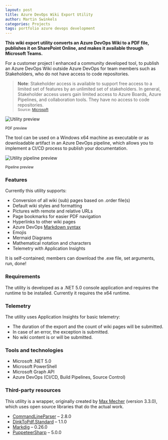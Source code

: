 ```yaml
---
layout: post
title: Azure DevOps Wiki Export Utility
author: Martin Swinkels
categories: Projects
tags: portfolio azure devops development
---
```


**This wiki export utility converts an Azure DevOps Wiki to a PDF file, publishes it on SharePoint Online, and makes it available through Microsoft Teams.**

For a customer project I enhanced a community developed tool, to publish an Azure DevOps Wiki outside Azure DevOps for team members such as Stakeholders, who do not have access to code repositories.

> **Note**: Stakeholder access is available to support free access to a limited set of features by an unlimited set of stakeholders. In general, Stakeholder access users gain limited access to Azure Boards, Azure Pipelines, and collaboration tools. They have no access to code repositories.  
> <small>Source: [Microsoft](https://docs.microsoft.com/en-us/azure/devops/organizations/security/stakeholder-access?view=azure-devops)</small>

<img alt="Utility preview" src="https://msc365.eu/assets/img/posts-wiki-export-utility-preview.png"/>

<small>PDF preview</small>

The tool can be used on a Windows x64 machine as executable or as downloadable artifact in an Azure DevOps pipeline, which allows you to implement a CI/CD process to publish your documentation.

<img alt="Utility pipeline preview" src="https://msc365.eu/assets/img/posts-wiki-export-utility-pipeline.png"/>

<small>Pipeline preview</small>

### Features

Currently this utility supports:

- Conversion of all wiki (sub) pages based on .order file(s)
- Default wiki styles and formatting
- Pictures with remote and relative URLs
- Page bookmarks for easier PDF navigation
- Hyperlinks to other wiki pages
- Azure DevOps [Markdown syntax](https://docs.microsoft.com/en-us/azure/devops/project/wiki/markdown-guidance?view=azure-devops)
- Emojis
- Mermaid Diagrams
- Mathematical notation and characters
- Telemetry with Application Insights

It is self-contained; members can download the .exe file, set arguments, run, done!

### Requirements

The utility is developed as a .NET 5.0 console application and requires the runtime to be installed. Currently it requires the x64 runtime.

### Telemetry

The utility uses Application Insights for basic telemetry:

- The duration of the export and the count of wiki pages will be submitted.
- In case of an error, the exception is submitted.
- No wiki content is or will be submitted.

### Tools and technologies

- Microsoft .NET 5.0
- Microsoft PowerShell
- Microsoft Graph API
- Azure DevOps (CI/CD, Build Pipelines, Source Control)

### Third-party resources

This utility is a wrapper, originally created by [Max Mecher](https://github.com/MaxMelcher) (version 3.3.0), which uses open source libraries that do the actual work.

- [CommandLineParser](https://github.com/commandlineparser/commandline) – 2.8.0
- [DinkToPdf.Standard](https://github.com/konzen/DinkToPdf) – 1.1.0
- [Markdig](https://github.com/lunet-io/markdig/) – 0.26.0
- [PuppeteerSharp](https://github.com/hardkoded/puppeteer-sharp) – 5.0.0
